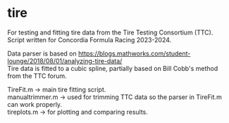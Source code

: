 # tire
For testing and fitting tire data from the Tire Testing Consortium (TTC). Script written for Concordia Formula Racing 2023-2024. <br/> 

Data parser is based on https://blogs.mathworks.com/student-lounge/2018/08/01/analyzing-tire-data/  <br/>
Tire data is fitted to a cubic spline, partially based on Bill Cobb's method from the TTC forum.  <br/>

TireFit.m -> main tire fitting script.  <br/>
manualtrimmer.m           -> used for trimming TTC data so the parser in TireFit.m can work properly.  <br/>
tireplots.m               -> for plotting and comparing results.  <br/>              
